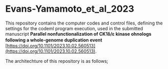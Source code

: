 # Evans-Yamamoto_et_al_2023

This repository contains the computer codes and control files, defining the settings for the codeml program execution, used in the submitted manuscript **Parallel nonfunctionalization of CK1δ/ε kinase ohnologs following a whole-genome duplication event**　[https://doi.org/10.1101/2023.10.02.560513](https://doi.org/10.1101/2023.10.02.560513).

The architechture of this repository is as follows;



